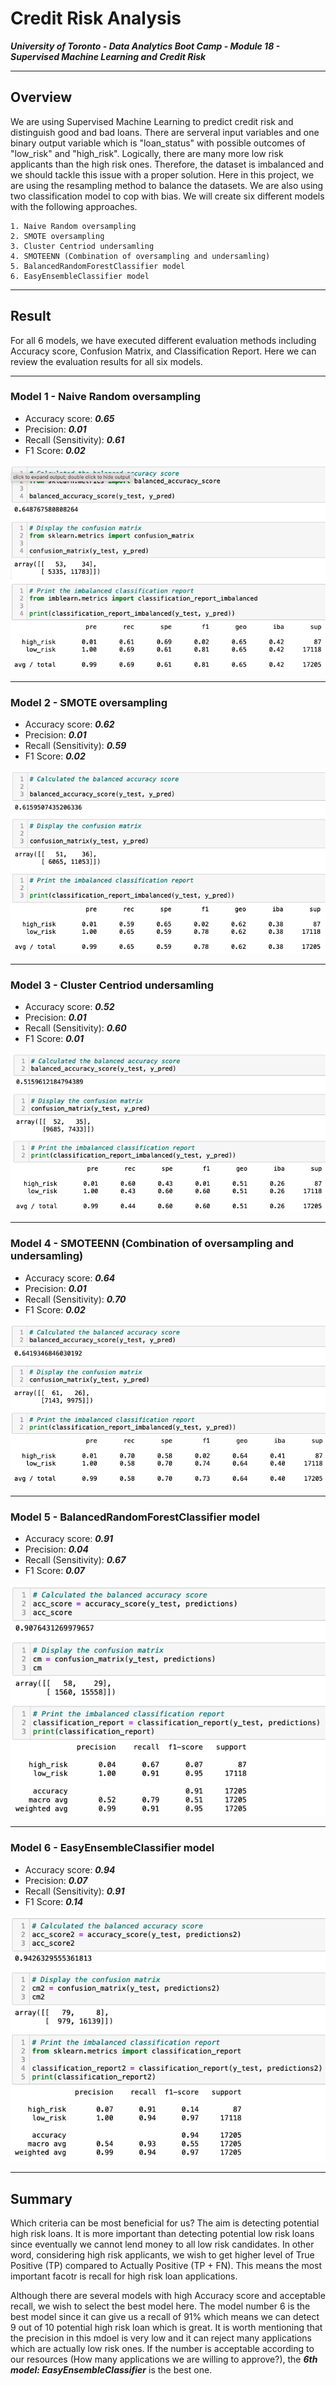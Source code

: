 # Credit Risk Analysis

***University of Toronto - Data Analytics Boot Camp - Module 18 - Supervised Machine Learning and Credit Risk***

---

## Overview

We are using Supervised Machine Learning to predict credit risk and distinguish good and bad loans. There are serveral input variables and one binary output variable which is "loan_status" with possible outcomes of "low_risk" and "high_risk".
Logically, there are many more low risk applicants than the high risk ones. Therefore, the dataset is imbalanced and we should tackle this issue with a proper solution. Here in this project, we are using the resampling method to balance the datasets. We are also using two classification model to cop with bias.
We will create six different models with the following approaches.

    1. Naive Random oversampling
    2. SMOTE oversampling
    3. Cluster Centriod undersamling
    4. SMOTEENN (Combination of oversampling and undersamling)
    5. BalancedRandomForestClassifier model
    6. EasyEnsembleClassifier model
    
---

## Result

For all 6 models, we have executed different evaluation methods including Accuracy score, Confusion Matrix, and Classification Report.
Here we can review the evaluation results for all six models.

---

### Model 1 - Naive Random oversampling

* Accuracy score: ***0.65***
* Precision: ***0.01***
* Recall (Sensitivity): ***0.61***
* F1 Score: ***0.02***

![](Images/model1.png)

---

### Model 2 - SMOTE oversampling

* Accuracy score: ***0.62***
* Precision: ***0.01***
* Recall (Sensitivity): ***0.59***
* F1 Score: ***0.02***

![](Images/model2.png)

---

### Model 3 - Cluster Centriod undersamling

* Accuracy score: ***0.52***
* Precision: ***0.01***
* Recall (Sensitivity): ***0.60***
* F1 Score: ***0.01***

![](Images/model3.png)

---

### Model 4 - SMOTEENN (Combination of oversampling and undersamling)

* Accuracy score: ***0.64***
* Precision: ***0.01***
* Recall (Sensitivity): ***0.70***
* F1 Score: ***0.02***

![](Images/model4.png)

---

### Model 5 - BalancedRandomForestClassifier model

* Accuracy score: ***0.91***
* Precision: ***0.04***
* Recall (Sensitivity): ***0.67***
* F1 Score: ***0.07***

![](Images/model5.png)

---

### Model 6 - EasyEnsembleClassifier model

* Accuracy score: ***0.94***
* Precision: ***0.07***
* Recall (Sensitivity): ***0.91***
* F1 Score: ***0.14***

![](Images/model6.png)

---

## Summary

Which criteria can be most beneficial for us? The aim is detecting potential high risk loans. It is more important than detecting potential low risk loans since eventually we cannot lend money to all low risk candidates. In other word, considering high risk applicants, we wish to get higher level of True Positive (TP) compared to Actually Positive (TP + FN). This means the most important facotr is recall for high risk loan applications.

Although there are several models with high Accuracy score and acceptable recall, we wish to select the best model here. The model number 6 is the best model since it can give us a recall of 91% which means we can detect 9 out of 10 potential high risk loan which is great.
It is worth mentioning that the precision in this mdoel is very low and it can reject many applications which are actually low risk ones. If the number is acceptable according to our resources (How many applications we are willing to approve?), the ***6th model: EasyEnsembleClassifier*** is the best one.
